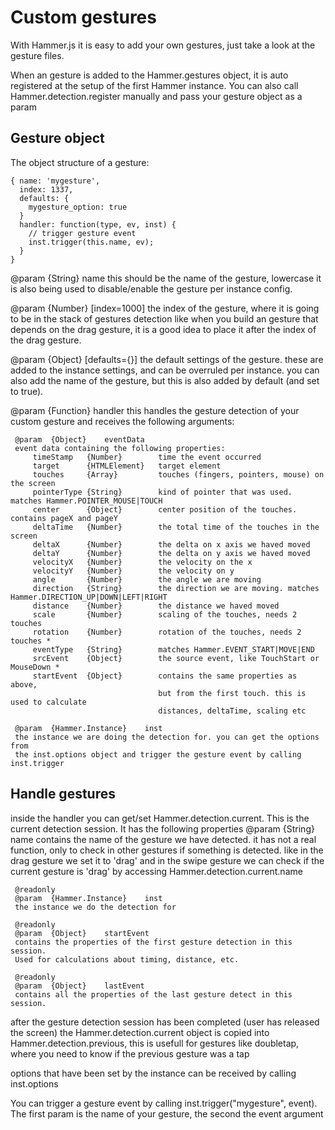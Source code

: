 # Custom gestures

With Hammer.js it is easy to add your own gestures, just take a look at the gesture files. 

When an gesture is added to the Hammer.gestures object, it is auto registered
at the setup of the first Hammer instance. You can also call Hammer.detection.register
manually and pass your gesture object as a param

## Gesture object

The object structure of a gesture:

	{ name: 'mygesture',
	  index: 1337,
	  defaults: {
		mygesture_option: true
	  }
	  handler: function(type, ev, inst) {
		// trigger gesture event
		inst.trigger(this.name, ev);
	  }
	}

@param   {String}    name
this should be the name of the gesture, lowercase
it is also being used to disable/enable the gesture per instance config.

@param   {Number}    [index=1000]
the index of the gesture, where it is going to be in the stack of gestures detection
like when you build an gesture that depends on the drag gesture, it is a good
idea to place it after the index of the drag gesture.

@param   {Object}    [defaults={}]
the default settings of the gesture. these are added to the instance settings,
and can be overruled per instance. you can also add the name of the gesture,
but this is also added by default (and set to true).

@param   {Function}  handler
this handles the gesture detection of your custom gesture and receives the
following arguments:

     @param  {Object}    eventData
     event data containing the following properties:
         timeStamp   {Number}        time the event occurred
         target      {HTMLElement}   target element
         touches     {Array}         touches (fingers, pointers, mouse) on the screen
         pointerType {String}        kind of pointer that was used. matches Hammer.POINTER_MOUSE|TOUCH
         center      {Object}        center position of the touches. contains pageX and pageY
         deltaTime   {Number}        the total time of the touches in the screen
         deltaX      {Number}        the delta on x axis we haved moved
         deltaY      {Number}        the delta on y axis we haved moved
         velocityX   {Number}        the velocity on the x
         velocityY   {Number}        the velocity on y
         angle       {Number}        the angle we are moving
         direction   {String}        the direction we are moving. matches Hammer.DIRECTION_UP|DOWN|LEFT|RIGHT
         distance    {Number}        the distance we haved moved
         scale       {Number}        scaling of the touches, needs 2 touches
         rotation    {Number}        rotation of the touches, needs 2 touches *
         eventType   {String}        matches Hammer.EVENT_START|MOVE|END
         srcEvent    {Object}        the source event, like TouchStart or MouseDown *
         startEvent  {Object}        contains the same properties as above,
                                     but from the first touch. this is used to calculate
                                     distances, deltaTime, scaling etc

     @param  {Hammer.Instance}    inst
     the instance we are doing the detection for. you can get the options from
     the inst.options object and trigger the gesture event by calling inst.trigger


## Handle gestures

inside the handler you can get/set Hammer.detection.current. This is the current
detection session. It has the following properties
     @param  {String}    name
     contains the name of the gesture we have detected. it has not a real function,
     only to check in other gestures if something is detected.
     like in the drag gesture we set it to 'drag' and in the swipe gesture we can
     check if the current gesture is 'drag' by accessing Hammer.detection.current.name

     @readonly
     @param  {Hammer.Instance}    inst
     the instance we do the detection for

     @readonly
     @param  {Object}    startEvent
     contains the properties of the first gesture detection in this session.
     Used for calculations about timing, distance, etc.

     @readonly
     @param  {Object}    lastEvent
     contains all the properties of the last gesture detect in this session.

after the gesture detection session has been completed (user has released the screen)
the Hammer.detection.current object is copied into Hammer.detection.previous,
this is usefull for gestures like doubletap, where you need to know if the
previous gesture was a tap

options that have been set by the instance can be received by calling inst.options

You can trigger a gesture event by calling inst.trigger("mygesture", event).
The first param is the name of your gesture, the second the event argument